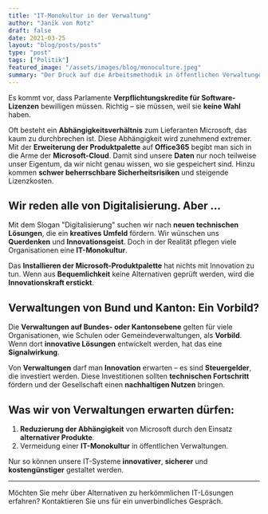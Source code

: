 ```yaml
---
title: "IT-Monokultur in der Verwaltung"
author: "Janik von Rotz"
draft: false
date: 2021-03-25
layout: "blog/posts/posts"
type: "post"
tags: ["Politik"]
featured_image: "/assets/images/blog/monoculture.jpeg"
summary: "Der Druck auf die Arbeitsmethodik in öffentlichen Verwaltungen und Institutionen steigt. Innovation und Kreativität ist gefordert. Ein Paradebeispiel war das Bundesamt für Gesundheit (BAG). Im vergang..."
---
```


Es kommt vor, dass Parlamente **Verpflichtungskredite für Software-Lizenzen** bewilligen müssen. Richtig – sie müssen, weil sie **keine Wahl** haben.

Oft besteht ein **Abhängigkeitsverhältnis** zum Lieferanten Microsoft, das kaum zu durchbrechen ist. Diese Abhängigkeit wird zunehmend extremer. Mit der **Erweiterung der Produktpalette** auf **Office365** begibt man sich in die Arme der **Microsoft-Cloud**. Damit sind unsere **Daten** nur noch teilweise unser Eigentum, da wir nicht genau wissen, wo sie gespeichert sind. Hinzu kommen **schwer beherrschbare Sicherheitsrisiken** und steigende Lizenzkosten.

## Wir reden alle von Digitalisierung. Aber ...

Mit dem Slogan "Digitalisierung" suchen wir nach **neuen technischen Lösungen**, die ein **kreatives Umfeld** fördern. Wir wünschen uns **Querdenken** und **Innovationsgeist**. Doch in der Realität pflegen viele Organisationen eine **IT-Monokultur**.

Das **Installieren der Microsoft-Produktpalette** hat nichts mit Innovation zu tun. Wenn aus **Bequemlichkeit** keine Alternativen geprüft werden, wird die **Innovationskraft erstickt**.

## Verwaltungen von Bund und Kanton: Ein Vorbild?

Die **Verwaltungen auf Bundes- oder Kantonsebene** gelten für viele Organisationen, wie Schulen oder Gemeindeverwaltungen, als **Vorbild**. Wenn dort **innovative Lösungen** entwickelt werden, hat das eine **Signalwirkung**.

Von **Verwaltungen** darf man **Innovation** erwarten – es sind **Steuergelder**, die investiert werden. Diese Investitionen sollten **technischen Fortschritt** fördern und der Gesellschaft einen **nachhaltigen Nutzen** bringen.

## Was wir von Verwaltungen erwarten dürfen:

1. **Reduzierung der Abhängigkeit** von Microsoft durch den Einsatz **alternativer Produkte**.
2. Vermeidung einer **IT-Monokultur** in öffentlichen Verwaltungen.

Nur so können unsere IT-Systeme **innovativer**, **sicherer** und **kostengünstiger** gestaltet werden.

---

Möchten Sie mehr über Alternativen zu herkömmlichen IT-Lösungen erfahren? Kontaktieren Sie uns für ein unverbindliches Gespräch.

